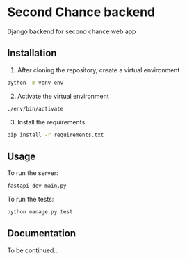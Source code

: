 # Second Chance backend
Django backend for second chance web app

## Installation
1. After cloning the repository, create a virtual environment

```bash
python -m venv env
```
2. Activate the virtual environment

```bash
./env/bin/activate
```
3. Install the requirements
```bash
pip install -r requirements.txt
```

## Usage
To run the server:
```bash
fastapi dev main.py
```

To run the tests:
```bash
python manage.py test
```

## Documentation
To be continued...
